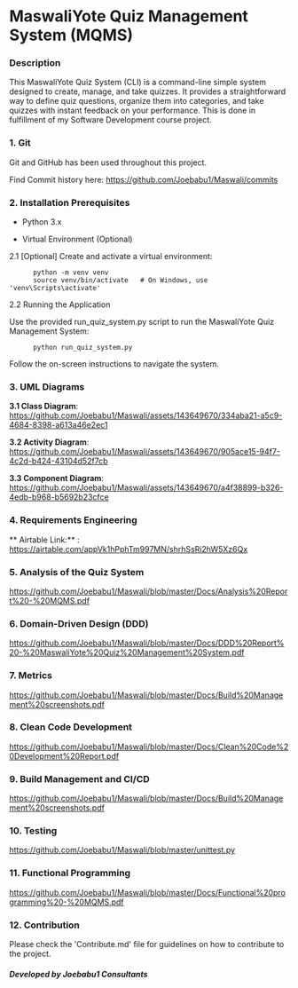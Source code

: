 # **MaswaliYote Quiz Management System (MQMS)**

### Description

This MaswaliYote Quiz System (CLI) is a command-line simple system designed to create, manage, and take quizzes. It provides a straightforward way to define quiz questions, organize them into categories, and take quizzes with instant feedback on your performance. This is done in fulfillment of my Software Development course project.

### 1. Git
Git and GitHub has been used throughout this project. 

Find Commit history here: https://github.com/Joebabu1/Maswali/commits

### 2. Installation Prerequisites

+ Python 3.x

+ Virtual Environment (Optional)

2.1 [Optional] Create and activate a virtual environment:

          python -m venv venv
          source venv/bin/activate   # On Windows, use 'venv\Scripts\activate'

2.2 Running the Application

Use the provided run_quiz_system.py script to run the MaswaliYote Quiz Management System:

          python run_quiz_system.py

Follow the on-screen instructions to navigate the system.

### 3. UML Diagrams

**3.1 Class Diagram**:      
https://github.com/Joebabu1/Maswali/assets/143649670/334aba21-a5c9-4684-8398-a613a46e2ec1

 **3.2 Activity Diagram**:    
 https://github.com/Joebabu1/Maswali/assets/143649670/905ace15-94f7-4c2d-b424-43104d52f7cb

**3.3 Component Diagram**: 
https://github.com/Joebabu1/Maswali/assets/143649670/a4f38899-b326-4edb-b968-b5692b23cfce


### 4. Requirements Engineering
   
** Airtable Link:** :     https://airtable.com/appVk1hPphTm997MN/shrhSsRi2hW5Xz6Qx

### 5. Analysis of the Quiz System
 
https://github.com/Joebabu1/Maswali/blob/master/Docs/Analysis%20Report%20-%20MQMS.pdf

### 6. Domain-Driven Design (DDD)

https://github.com/Joebabu1/Maswali/blob/master/Docs/DDD%20Report%20-%20MaswaliYote%20Quiz%20Management%20System.pdf

### 7. Metrics

https://github.com/Joebabu1/Maswali/blob/master/Docs/Build%20Management%20screenshots.pdf 

### 8. Clean Code Development

https://github.com/Joebabu1/Maswali/blob/master/Docs/Clean%20Code%20Development%20Report.pdf

### 9. Build Management and CI/CD

https://github.com/Joebabu1/Maswali/blob/master/Docs/Build%20Management%20screenshots.pdf

### 10. Testing

https://github.com/Joebabu1/Maswali/blob/master/unittest.py

### 11. Functional Programming

https://github.com/Joebabu1/Maswali/blob/master/Docs/Functional%20programming%20-%20MQMS.pdf

### 12. Contribution

Please check the 'Contribute.md' file for guidelines on how to contribute to the project.

  ##### Developed by Joebabu1 Consultants
